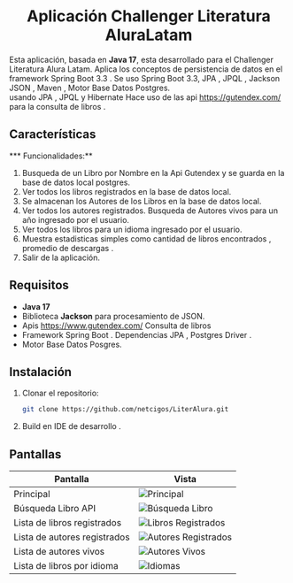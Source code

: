 <h1 align="center">Aplicación Challenger Literatura AluraLatam</h1>

Esta aplicación, basada en **Java 17**, esta desarrollado para el Challenger Literatura Alura Latam. Aplica los conceptos de persistencia de datos en el framework Spring Boot 3.3 . 
Se uso Spring Boot 3.3, JPA , JPQL , Jackson JSON , Maven , Motor Base Datos Postgres.  
usando JPA , JPQL y Hibernate 
Hace uso de las api https://gutendex.com/ para la consulta de libros . 

## Características

 *** Funcionalidades:**
  1. Busqueda de un Libro por Nombre en la Api Gutendex y se guarda en la base de datos local postgres.
  2. Ver todos los libros registrados en la base de datos local.
  3. Se almacenan los Autores de los Libros en la base de datos local.
  4. Ver todos los autores registrados. Busqueda de Autores vivos para un año ingresado por el usuario.
  5. Ver todos los libros para un idioma ingresado por el usuario.
  6. Muestra estadisticas simples como cantidad de libros encontrados , promedio de descargas .
  7. Salir de la aplicación.

## Requisitos

- **Java 17** 
- Biblioteca **Jackson** para procesamiento de JSON.
- Apis https://www.gutendex.com/ Consulta de libros
- Framework Spring Boot . Dependencias JPA , Postgres Driver .
- Motor Base Datos Posgres. 

## Instalación

1. Clonar el repositorio:

   ```bash
   git clone https://github.com/netcigos/LiterAlura.git

2. Build en IDE de desarrollo .
## Pantallas

| Pantalla                      | Vista                                                                                   |
|-------------------------------|-----------------------------------------------------------------------------------------|
| Principal                     | ![Principal](https://github.com/user-attachments/assets/9ec69531-7d91-4d32-a0c4-90b3af243ec1) |
| Búsqueda Libro API            | ![Búsqueda Libro](https://github.com/user-attachments/assets/33d07ed5-15e4-4640-8a0e-54b085769be3) |
| Lista de libros registrados   | ![Libros Registrados](https://github.com/user-attachments/assets/25b118b6-cd04-4198-b11a-3151bc59ca21) |
| Lista de autores registrados  | ![Autores Registrados](https://github.com/user-attachments/assets/84c3e9a3-7e82-4af4-8c3e-62f1e3004482) |
| Lista de autores vivos        | ![Autores Vivos](https://github.com/user-attachments/assets/940e6297-f365-4e90-b8a9-547204eac8e5) |
| Lista de libros por idioma    | ![Idiomas](https://github.com/user-attachments/assets/58a828ae-5329-4962-ab10-2b51145994d1) |

